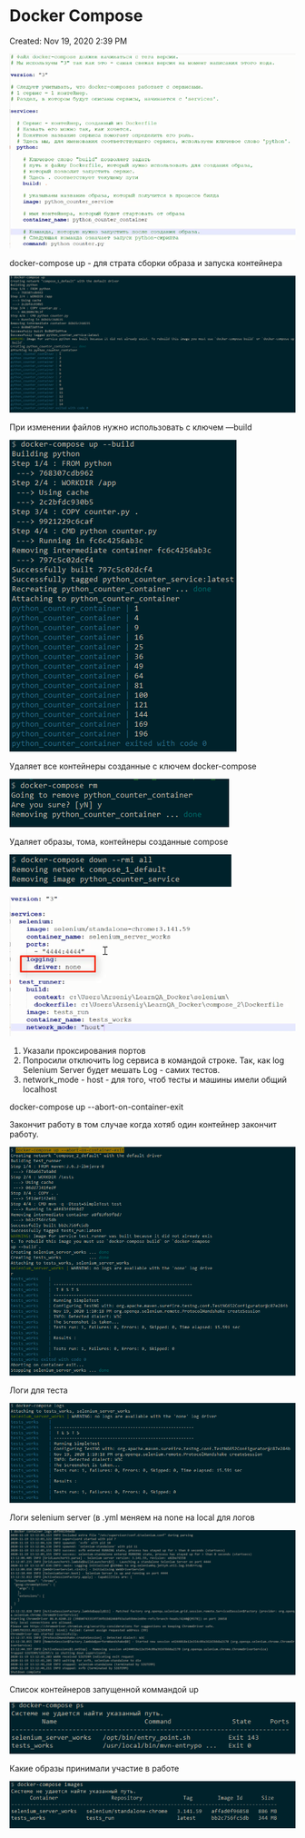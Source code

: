# Docker Compose

Created: Nov 19, 2020 2:39 PM

![Docker%20Compose%2092de742fc49b4adb81b6c50cf1664ba5/Untitled.png](Docker%20Compose%2092de742fc49b4adb81b6c50cf1664ba5/Untitled.png)

docker-compose up - для страта сборки образа и запуска контейнера

![Docker%20Compose%2092de742fc49b4adb81b6c50cf1664ba5/Untitled%201.png](Docker%20Compose%2092de742fc49b4adb81b6c50cf1664ba5/Untitled%201.png)

При изменении файлов нужно использовать с ключем —build 

![Docker%20Compose%2092de742fc49b4adb81b6c50cf1664ba5/Untitled%202.png](Docker%20Compose%2092de742fc49b4adb81b6c50cf1664ba5/Untitled%202.png)

Удаляет все контейнеры созданные с ключем docker-compose

![Docker%20Compose%2092de742fc49b4adb81b6c50cf1664ba5/Untitled%203.png](Docker%20Compose%2092de742fc49b4adb81b6c50cf1664ba5/Untitled%203.png)

Удаляет образы, тома, контейнеры созданные compose

![Docker%20Compose%2092de742fc49b4adb81b6c50cf1664ba5/Untitled%204.png](Docker%20Compose%2092de742fc49b4adb81b6c50cf1664ba5/Untitled%204.png)

![Docker%20Compose%2092de742fc49b4adb81b6c50cf1664ba5/Untitled%205.png](Docker%20Compose%2092de742fc49b4adb81b6c50cf1664ba5/Untitled%205.png)

1. Указали проксирования портов
2. Попросили отключить log сервиса в командой строке. Так, как log Selenium Server будет мешать Log - самих тестов. 
3. network_mode - host - для того, чтоб тесты и машины имели общий localhost

docker-compose up --abort-on-container-exit

Закончит работу в том случае когда хотяб один контейнер закончит работу. 

![Docker%20Compose%2092de742fc49b4adb81b6c50cf1664ba5/Untitled%206.png](Docker%20Compose%2092de742fc49b4adb81b6c50cf1664ba5/Untitled%206.png)

Логи для теста

![Docker%20Compose%2092de742fc49b4adb81b6c50cf1664ba5/Untitled%207.png](Docker%20Compose%2092de742fc49b4adb81b6c50cf1664ba5/Untitled%207.png)

Логи selenium server (в .yml меняем на none на local для логов

![Docker%20Compose%2092de742fc49b4adb81b6c50cf1664ba5/Untitled%208.png](Docker%20Compose%2092de742fc49b4adb81b6c50cf1664ba5/Untitled%208.png)

Список контейнеров запущенной коммандой up

![Docker%20Compose%2092de742fc49b4adb81b6c50cf1664ba5/Untitled%209.png](Docker%20Compose%2092de742fc49b4adb81b6c50cf1664ba5/Untitled%209.png)

Какие образы принимали участие в работе

![Docker%20Compose%2092de742fc49b4adb81b6c50cf1664ba5/Untitled%2010.png](Docker%20Compose%2092de742fc49b4adb81b6c50cf1664ba5/Untitled%2010.png)